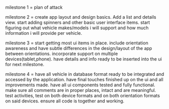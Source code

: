 milestone 1 = plan of attack

milestone 2 = create app layout and design basics. Add a list and details view. start adding spinners and other basic 
user interface items. start figuring out what vehicle makes/models i will support and how much information i will provide
per vehicle. 

milestone 3 = start getting most ui items in place. include orientation awareness and have subtle differences in the 
design/layout of the app between orientations. incorporate support on multiple devices(tablet,phone). have details and info
ready to be inserted into the ui for next milestone. 

milestone 4 = have all vehicle in database format ready to be integrated and accessed by the application. have final
touches finished up on the ui and all improvements made. have all ui components tested and fully functional. make
sure all comments are in proper places, intact and are meaningful. test activities, test on both device formats
and on both orientation formats on said devices. ensure all code is together and working. 
